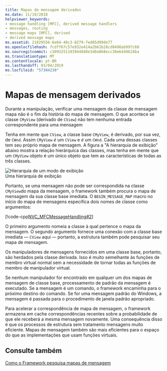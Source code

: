 ```yaml
---
title: Mapas de mensagem derivados
ms.date: 11/19/2018
helpviewer_keywords:
- message handling [MFC], derived message handlers
- messages, routing
- message maps [MFC], derived
- derived message maps
ms.assetid: 21829556-6e64-40c3-8279-fed85d99de77
ms.openlocfilehash: fcdff67c57e932e414a2b61b28cd0498ab997c60
ms.sourcegitcommit: c3093251193944840e3d0a068ecc30e6449624ba
ms.translationtype: MT
ms.contentlocale: pt-BR
ms.lasthandoff: 03/04/2019
ms.locfileid: "57304230"
---
```

# <a name="derived-message-maps"></a>Mapas de mensagem derivados

Durante a manipulação, verificar uma mensagem da classe de mensagem mapa não é o fim da história do mapa de mensagem. O que acontece se classe `CMyView` (derivado de `CView`) não tem nenhuma entrada correspondente para uma mensagem

Tenha em mente que `CView`, a classe base `CMyView`, é derivado, por sua vez, de `CWnd`. Assim `CMyView` *é* um `CView` e *é* um `CWnd`. Cada uma dessas classes tem seu próprio mapa de mensagem. A figura a "A hierarquia de exibição" abaixo mostra a relação hierárquica das classes, mas tenha em mente que um `CMyView` objeto é um único objeto que tem as características de todas as três classes.

![Hierarquia de um modo de exibição](../mfc/media/vc38621.gif "hierarquia de uma exibição") <br/>
Uma hierarquia de exibição

Portanto, se uma mensagem não pode ser correspondida na classe `CMyView`do mapa da mensagem, o framework também procura o mapa de mensagem da sua classe base imediata. O `BEGIN_MESSAGE_MAP` macro no início do mapa de mensagens especifica dois nomes de classe como argumentos:

[!code-cpp[NVC_MFCMessageHandling#2](../mfc/codesnippet/cpp/derived-message-maps_1.cpp)]

O primeiro argumento nomeia a classe à qual pertence o mapa da mensagem. O segundo argumento fornece uma conexão com a classe base imediata — `CView` aqui — portanto, a estrutura também pode pesquisar seu mapa de mensagem.

Os manipuladores de mensagens fornecidos em uma classe base, portanto, são herdados pela classe derivada. Isso é muito semelhante às funções de membro virtual normal sem a necessidade de tornar todas as funções de membro de manipulador virtual.

Se nenhum manipulador for encontrado em qualquer um dos mapas de mensagem de classe base, processamento de padrão da mensagem é executado. Se a mensagem é um comando, o framework encaminha para o próximo destino do comando. Se for uma mensagem padrão do Windows, a mensagem é passada para o procedimento de janela padrão apropriado.

Para acelerar a correspondência de mapa de mensagem, o framework armazena em cache correspondências recentes sobre a probabilidade de que ele receberá a mesma mensagem novamente. Uma consequência disso é que os processos de estrutura sem tratamento mensagens muito eficiente. Mapas de mensagem também são mais eficientes para o espaço do que as implementações que usam funções virtuais.

## <a name="see-also"></a>Consulte também

[Como o Framework pesquisa mapas de mensagem](../mfc/how-the-framework-searches-message-maps.md)
